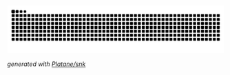 <picture>
  <source media="(prefers-color-scheme: dark)" srcset="https://raw.githubusercontent.com/globaltopmedia/globaltopmedia/output/github-contribution-grid-snake-dark.svg">
  <source media="(prefers-color-scheme: light)" srcset="https://raw.githubusercontent.com/globaltopmedia/globaltopmedia/output/github-contribution-grid-snake.svg">
  <img alt="github contribution grid snake animation" src="https://raw.githubusercontent.com/globaltopmedia/globaltopmedia/output/github-contribution-grid-snake.svg">
</picture>

_generated with [Platane/snk](https://github.com/Platane/snk)_

<!--
**globaltopmedia/globaltopmedia** is a ✨ _special_ ✨ repository because its `README.md` (this file) appears on your GitHub profile.

Here are some ideas to get you started:

- 🔭 I’m currently working on ...
- 🌱 I’m currently learning ...
- 👯 I’m looking to collaborate on ...
- 🤔 I’m looking for help with ...
- 💬 Ask me about ...
- 📫 How to reach me: ...
- 😄 Pronouns: ...
- ⚡ Fun fact: ...
-->
